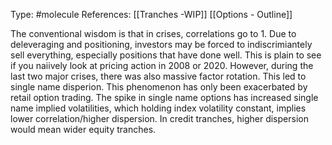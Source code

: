 Type: #molecule 
References: [[Tranches -WIP]]
[[Options - Outline]]

The conventional wisdom is that in crises, correlations go to 1. Due to deleveraging and positioning, investors may be forced to indiscrimiantely sell everything, especially positions that have done well. This is plain to see if you naiively look at pricing action in 2008 or 2020. However, during the last two major crises, there was also massive factor rotation. This led to single name disperion. This phenomenon has only been exacerbated by retail option trading. The spike in single name options has increased single name implied volatilities, which holding index volatility constant, implies lower correlation/higher dispersion. In credit tranches, higher dispersion would mean wider equity tranches. 